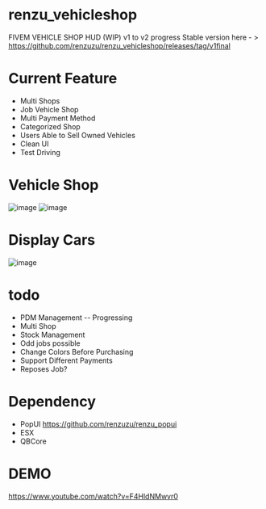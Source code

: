 # renzu_vehicleshop
FIVEM VEHICLE SHOP HUD (WIP) v1 to v2 progress
Stable version here - > https://github.com/renzuzu/renzu_vehicleshop/releases/tag/v1final

# Current Feature
- Multi Shops
- Job Vehicle Shop
- Multi Payment Method
- Categorized Shop
- Users Able to Sell Owned Vehicles
- Clean UI
- Test Driving

# Vehicle Shop
![image](https://user-images.githubusercontent.com/82306584/134146299-98acde76-96db-4e37-b13e-0d5a5c885867.png)
![image](https://user-images.githubusercontent.com/82306584/133435463-76be5e05-306b-4634-847b-e8b2c5b7c367.png)

# Display Cars
![image](https://user-images.githubusercontent.com/82306584/130480955-d65b000d-7955-4705-85c9-fb680e115638.png)

# todo
- PDM Management -- Progressing
- Multi Shop
- Stock Management
- Odd jobs possible
- Change Colors Before Purchasing
- Support Different Payments
- Reposes Job?

# Dependency
- PopUI https://github.com/renzuzu/renzu_popui
- ESX
- QBCore

# DEMO
https://www.youtube.com/watch?v=F4HldNMwvr0
